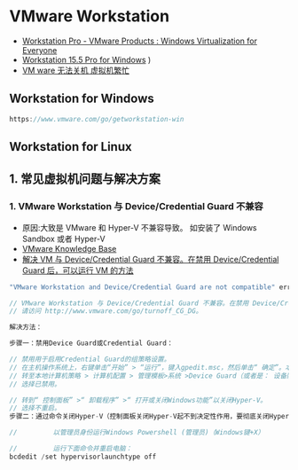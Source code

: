 # VMware Workstation

- [Workstation Pro - VMware Products : Windows Virtualization for Everyone](https://www.vmware.com/asean/products/workstation-pro.html)
- [Workstation 15.5 Pro for Windows](https://www.vmware.com/products/workstation-pro/workstation-pro-evaluation.html)
  )
- [VM ware 无法关机 虚拟机繁忙](https://blog.csdn.net/qq_34646546/article/details/86561183)

## Workstation for Windows

```c#
https://www.vmware.com/go/getworkstation-win
```

## Workstation for Linux

## 1. 常见虚拟机问题与解决方案

### 1. VMware Workstation 与 Device/Credential Guard 不兼容

- 原因:大致是 VMware 和 Hyper-V 不兼容导致。 如安装了 Windows Sandbox 或者 Hyper-V
- [VMware Knowledge Base](https://kb.vmware.com/s/article/2146361)
- [解决 VM 与 Device/Credential Guard 不兼容。在禁用 Device/Credential Guard 后，可以运行 VM 的方法](https://blog.csdn.net/qq_36761831/article/details/81175736)

```c#
"VMware Workstation and Device/Credential Guard are not compatible" error in VMware Workstation on Windows 10 host (2146361)

// VMware Workstation 与 Device/Credential Guard 不兼容。在禁用 Device/Credential Guard 后，可以运行 VMware Workstation。有关更多详细信息，
// 请访问 http://www.vmware.com/go/turnoff_CG_DG。

解决方法：

步骤一：禁用Device Guard或Credential Guard：

// 禁用用于启用Credential Guard的组策略设置。
// 在主机操作系统上，右键单击“开始” > “运行”，键入gpedit.msc，然后单击“ 确定”。本地组策略编辑器打开。
// 转至本地计算机策略 > 计算机配置 > 管理模板>系统 >Device Guard（或者是： 设备防护） > 启用基于虚拟化的安全性。
// 选择已禁用。

// 转到“ 控制面板” >“ 卸载程序” >“ 打开或关闭Windows功能”以关闭Hyper-V。
// 选择不重启。
步骤二：通过命令关闭Hyper-V（控制面板关闭Hyper-V起不到决定性作用，要彻底关闭Hyper-V）

//         以管理员身份运行Windows Powershell (管理员)（Windows键+X）

//         运行下面命令并重启电脑：
bcdedit /set hypervisorlaunchtype off
```
